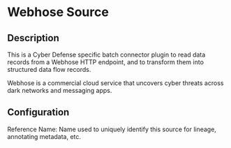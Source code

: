 
# Webhose Source

Description
---
This is a Cyber Defense specific batch connector plugin to read data records from a Webhose HTTP endpoint, 
and to transform them into structured data flow records.

Webhose is a commercial cloud service that uncovers cyber threats across dark networks and messaging apps.

Configuration
---
Reference Name: Name used to uniquely identify this source for lineage, annotating metadata, etc.